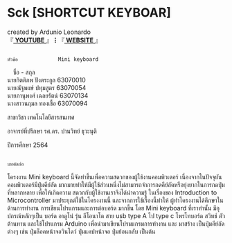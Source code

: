 # Sck [SHORTCUT KEYBOAR]
created by Ardunio Leonardo<br>
『[ **YOUTUBE** ](https://www.youtube.com/watch?v=Wz_yLwDMHPM)』┇『[ **WEBSITE** ](https://mini-keyboard-7cbfa.web.app/)』



                                                                         หัวข้อ				Mini keyboard
                                                                         
			    
&emsp;ชื่อ - สกุล   
นายกิตติภพ  ปังตระกูล 63070010<br>
นายณัฐพงษ์ ปทุมสูตร 63070054<br>
นายภานุพงศ์ เฉลยรัตน์ 63070134<br>
นางสาวนฤมล ทองเชื้อ 63070094<br>

สาขาวิชา           เทคโนโลยีสารสนเทศ

อาจารย์ที่ปรึกษา		รศ.ดร. ปานวิทย์ ธุวะนุติ

ปีการศึกษา			2564



                                                                                 บทคัดย่อ

   โครงงาน Mini keyboard นี้จัดทำขึ้นเพื่อความสดวกของผู้ใช้งานคอมพิวเตอร์ เนื่องจากในปัจจุบัน คอมพิวเตอร์มีปุ่มคีย์ลัด มากมายทำให้มีผู้ใช้ส่วนหนึ่งไม่สามารถจำการกดคีย์ลัดหรือยุ่งยากในการกดปุ่มที่หลากหลาย   เพื่อให้เกิดความ
สดวกกับผู้ใช้งานเราจึงได้นำความรู้ ในเรื่องของ Introduction to Microcontroller มาประยุกต์ใช้ในโครงงานนี้ และจากการใช้เรื่องนี้ทำให้ ผู้ทำโครงงานได้คึกษาในด้านการทำงาน การเขียนโปรแกรมและการต่อบอร์ด มากขึ้น 
โดย Mini keyboard ที่เราทำนั้น มีอุปกรณ์หลักๆเป็น บอร์ด อาดูโน่ รุ่น ลีโอนาโด สาย usb type A ไป type c โพรโทบอร์ด สวิทช์ ตัวต้านทาน และใช้โปรแกรม Arduino เพื่อนำมาเขียนโปรมแกรมการทำงาน และ มาสร้าง
เป็นปุ่มคีย์ลัดต่างๆ เช่น ปุ่มล็อคหน้าจอวินโดว์ ปุ่มแคปหน้าจอ ปุ่มย้อนกลับ เป็นต้น


